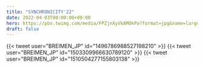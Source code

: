 ```yaml
---
title: "SYNCHRONICITY'22"
date: 2022-04-03T00:00:00+09:00
hero: https://pbs.twimg.com/media/FPZjnXyVkAMOkPo?format=jpg&name=large
draft: false
---
```


{{< tweet user="BREIMEN_JP" id="1496786988527198210" >}}
{{< tweet user="BREIMEN_JP" id="1503309966630789120" >}}
{{< tweet user="BREIMEN_JP" id="1510504277155803138" >}}

